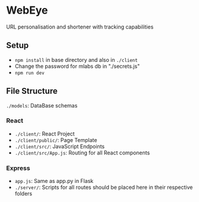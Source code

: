 # WebEye
URL personalisation and shortener with tracking capabilities 

## Setup
- `npm install` in base directory and also in `./client`
- Change the password for mlabs db in "./secrets.js"
- `npm run dev`

## File Structure
`./models`: DataBase schemas

### React
- `./client/`: React Project
- `./client/public/`: Page Template
- `./client/src/`: JavaScript Endpoints
- `./client/src/App.js`: Routing for all React components 

### Express
- `app.js`: Same as app.py in Flask
- `./server/`: Scripts for all routes should be placed here in their respective folders
